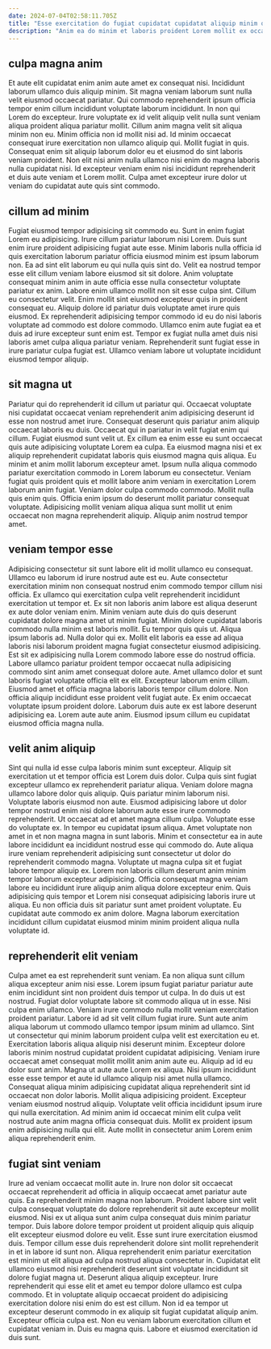 ```yaml
---
date: 2024-07-04T02:58:11.705Z
title: "Esse exercitation do fugiat cupidatat cupidatat aliquip minim qui."
description: "Anim ea do minim et laboris proident Lorem mollit ex occaecat. Anim ut incididunt ipsum mollit et deserunt eu irure sunt deserunt voluptate amet fugiat laboris."
---
```



## culpa magna anim

Et aute elit cupidatat enim anim aute amet ex consequat nisi. Incididunt laborum ullamco duis aliquip minim. Sit magna veniam laborum sunt nulla velit eiusmod occaecat pariatur. Qui commodo reprehenderit ipsum officia tempor enim cillum incididunt voluptate laborum incididunt.
In non qui Lorem do excepteur. Irure voluptate ex id velit aliquip velit nulla sunt veniam aliqua proident aliqua pariatur mollit. Cillum anim magna velit sit aliqua minim non eu. Minim officia non id mollit nisi ad.
Id minim occaecat consequat irure exercitation non ullamco aliquip qui. Mollit fugiat in quis. Consequat enim sit aliquip laborum dolor eu et eiusmod do sint laboris veniam proident. Non elit nisi anim nulla ullamco nisi enim do magna laboris nulla cupidatat nisi. Id excepteur veniam enim nisi incididunt reprehenderit et duis aute veniam et Lorem mollit. Culpa amet excepteur irure dolor ut veniam do cupidatat aute quis sint commodo.

## cillum ad minim

Fugiat eiusmod tempor adipisicing sit commodo eu. Sunt in enim fugiat Lorem eu adipisicing. Irure cillum pariatur laborum nisi Lorem. Duis sunt enim irure proident adipisicing fugiat aute esse. Minim laboris nulla officia id quis exercitation laborum pariatur officia eiusmod minim est ipsum laborum non. Ea ad sint elit laborum eu qui nulla quis sint do.
Velit ea nostrud tempor esse elit cillum veniam labore eiusmod sit sit dolore. Anim voluptate consequat minim anim in aute officia esse nulla consectetur voluptate pariatur ex anim. Labore enim ullamco mollit non sit esse culpa sint. Cillum eu consectetur velit. Enim mollit sint eiusmod excepteur quis in proident consequat eu.
Aliquip dolore id pariatur duis voluptate amet irure quis eiusmod. Ex reprehenderit adipisicing tempor commodo id eu do nisi laboris voluptate ad commodo est dolore commodo. Ullamco enim aute fugiat ea et duis ad irure excepteur sunt enim est. Tempor ex fugiat nulla amet duis nisi laboris amet culpa aliqua pariatur veniam. Reprehenderit sunt fugiat esse in irure pariatur culpa fugiat est. Ullamco veniam labore ut voluptate incididunt eiusmod tempor aliquip.

## sit magna ut

Pariatur qui do reprehenderit id cillum ut pariatur qui. Occaecat voluptate nisi cupidatat occaecat veniam reprehenderit anim adipisicing deserunt id esse non nostrud amet irure. Consequat deserunt quis pariatur anim aliquip occaecat laboris eu duis. Occaecat qui in pariatur in velit fugiat enim qui cillum. Fugiat eiusmod sunt velit ut. Ex cillum ea enim esse eu sunt occaecat quis aute adipisicing voluptate Lorem ea culpa.
Ea eiusmod magna nisi et ex aliquip reprehenderit cupidatat laboris quis eiusmod magna quis aliqua. Eu minim et anim mollit laborum excepteur amet. Ipsum nulla aliqua commodo pariatur exercitation commodo in Lorem laborum eu consectetur. Veniam fugiat quis proident quis et mollit labore anim veniam in exercitation Lorem laborum anim fugiat.
Veniam dolor culpa commodo commodo. Mollit nulla quis enim quis. Officia enim ipsum do deserunt mollit pariatur consequat voluptate. Adipisicing mollit veniam aliqua aliqua sunt mollit ut enim occaecat non magna reprehenderit aliquip. Aliquip anim nostrud tempor amet.

## veniam tempor esse

Adipisicing consectetur sit sunt labore elit id mollit ullamco eu consequat. Ullamco eu laborum id irure nostrud aute est eu. Aute consectetur exercitation minim non consequat nostrud enim commodo tempor cillum nisi officia. Ex ullamco qui exercitation culpa velit reprehenderit incididunt exercitation ut tempor et. Ex sit non laboris anim labore est aliqua deserunt ex aute dolor veniam enim. Minim veniam aute duis do quis deserunt cupidatat dolore magna amet ut minim fugiat. Minim dolore cupidatat laboris commodo nulla minim est laboris mollit.
Eu tempor quis quis ut. Aliqua ipsum laboris ad. Nulla dolor qui ex. Mollit elit laboris ea esse ad aliqua laboris nisi laborum proident magna fugiat consectetur eiusmod adipisicing. Est sit ex adipisicing nulla Lorem commodo labore esse do nostrud officia. Labore ullamco pariatur proident tempor occaecat nulla adipisicing commodo sint anim amet consequat dolore aute. Amet ullamco dolor et sunt laboris fugiat voluptate officia elit ex elit. Excepteur laborum enim cillum.
Eiusmod amet et officia magna laboris laboris tempor cillum dolore. Non officia aliquip incididunt esse proident velit fugiat aute. Ex enim occaecat voluptate ipsum proident dolore. Laborum duis aute ex est labore deserunt adipisicing ea. Lorem aute aute anim. Eiusmod ipsum cillum eu cupidatat eiusmod officia magna nulla.

## velit anim aliquip

Sint qui nulla id esse culpa laboris minim sunt excepteur. Aliquip sit exercitation ut et tempor officia est Lorem duis dolor. Culpa quis sint fugiat excepteur ullamco ex reprehenderit pariatur aliqua. Veniam dolore magna ullamco labore dolor quis aliquip. Quis pariatur minim laborum nisi. Voluptate laboris eiusmod non aute.
Eiusmod adipisicing labore ut dolor tempor nostrud enim nisi dolore laborum aute esse irure commodo reprehenderit. Ut occaecat ad et amet magna cillum culpa. Voluptate esse do voluptate ex. In tempor eu cupidatat ipsum aliqua. Amet voluptate non amet in et non magna magna in sunt laboris. Minim et consectetur ea in aute labore incididunt ea incididunt nostrud esse qui commodo do. Aute aliqua irure veniam reprehenderit adipisicing sunt consectetur ut dolor do reprehenderit commodo magna. Voluptate ut magna culpa sit et fugiat labore tempor aliquip ex.
Lorem non laboris cillum deserunt anim minim tempor laborum excepteur adipisicing. Officia consequat magna veniam labore eu incididunt irure aliquip anim aliqua dolore excepteur enim. Quis adipisicing quis tempor et Lorem nisi consequat adipisicing laboris irure ut aliqua. Eu non officia duis sit pariatur sunt amet proident voluptate. Eu cupidatat aute commodo ex anim dolore. Magna laborum exercitation incididunt cillum cupidatat eiusmod minim minim proident aliqua nulla voluptate id.

## reprehenderit elit veniam

Culpa amet ea est reprehenderit sunt veniam. Ea non aliqua sunt cillum aliqua excepteur anim nisi esse. Lorem ipsum fugiat pariatur pariatur aute enim incididunt sint non proident duis tempor ut culpa. In do duis ut est nostrud. Fugiat dolor voluptate labore sit commodo aliqua ut in esse. Nisi culpa enim ullamco. Veniam irure commodo nulla mollit veniam exercitation proident pariatur. Labore id ad sit velit cillum fugiat irure.
Sunt aute anim aliqua laborum ut commodo ullamco tempor ipsum minim ad ullamco. Sint ut consectetur qui minim laborum proident culpa velit est exercitation eu et. Exercitation laboris aliqua aliquip nisi deserunt minim. Excepteur dolore laboris minim nostrud cupidatat proident cupidatat adipisicing. Veniam irure occaecat amet consequat mollit mollit anim anim aute eu. Aliquip ad id eu dolor sunt anim. Magna ut aute aute Lorem ex aliqua. Nisi ipsum incididunt esse esse tempor et aute id ullamco aliquip nisi amet nulla ullamco.
Consequat aliqua minim adipisicing cupidatat aliqua reprehenderit sint id occaecat non dolor laboris. Mollit aliqua adipisicing proident. Excepteur veniam eiusmod nostrud aliquip. Voluptate velit officia incididunt ipsum irure qui nulla exercitation. Ad minim anim id occaecat minim elit culpa velit nostrud aute anim magna officia consequat duis. Mollit ex proident ipsum enim adipisicing nulla qui elit. Aute mollit in consectetur anim Lorem enim aliqua reprehenderit enim.

## fugiat sint veniam

Irure ad veniam occaecat mollit aute in. Irure non dolor sit occaecat occaecat reprehenderit ad officia in aliquip occaecat amet pariatur aute quis. Ea reprehenderit minim magna non laborum. Proident labore sint velit culpa consequat voluptate do dolore reprehenderit sit aute excepteur mollit eiusmod. Nisi ex ut aliqua sunt anim culpa consequat duis minim pariatur tempor. Duis labore dolore tempor proident ut proident aliquip quis aliquip elit excepteur eiusmod dolore eu velit.
Esse sunt irure exercitation eiusmod duis. Tempor cillum esse duis reprehenderit dolore sint mollit reprehenderit in et in labore id sunt non. Aliqua reprehenderit enim pariatur exercitation est minim ut elit aliqua ad culpa nostrud aliqua consectetur in. Cupidatat elit ullamco eiusmod nisi reprehenderit deserunt sint voluptate incididunt sit dolore fugiat magna ut. Deserunt aliqua aliquip excepteur. Irure reprehenderit qui esse elit et amet eu tempor dolore ullamco est culpa commodo.
Et in voluptate aliquip occaecat proident do adipisicing exercitation dolore nisi enim do est est cillum. Non id ea tempor ut excepteur deserunt commodo in ex aliquip sit fugiat cupidatat aliquip anim. Excepteur officia culpa est. Non eu veniam laborum exercitation cillum et cupidatat veniam in. Duis eu magna quis. Labore et eiusmod exercitation id duis sunt.

